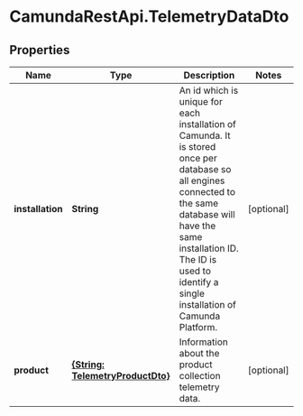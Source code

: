 # CamundaRestApi.TelemetryDataDto

## Properties
Name | Type | Description | Notes
------------ | ------------- | ------------- | -------------
**installation** | **String** | An id which is unique for each installation of Camunda. It is stored once per database so all engines connected to the same database will have the same installation ID. The ID is used to identify a single installation of Camunda Platform. | [optional] 
**product** | [**{String: TelemetryProductDto}**](TelemetryProductDto.md) | Information about the product collection telemetry data. | [optional] 
